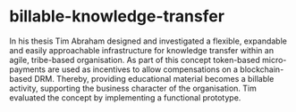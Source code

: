 # billable-knowledge-transfer
In his thesis Tim Abraham designed and investigated a flexible, expandable and easily approachable infrastructure for knowledge transfer within an agile, tribe-based organisation. As part of this concept token-based micro-payments are used as incentives to allow compensations on a blockchain-based DRM. Thereby, providing educational material becomes a billable activity, supporting the business character of the organisation. Tim evaluated the concept by implementing a functional prototype.
